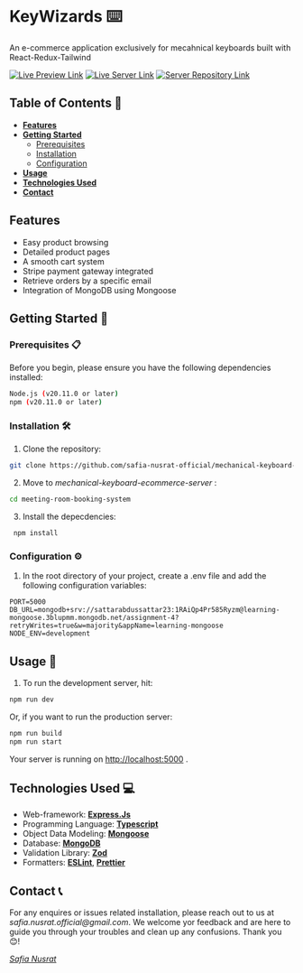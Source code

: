 # KeyWizards ⌨️

An e-commerce application exclusively for mecahnical keyboards built with React-Redux-Tailwind

[![Live Preview Link](https://img.shields.io/badge/Live_Preview_Link-blue)](https://mechanical-keyboard-ecommerce-server.vercel.app/)
[![Live Server Link](https://img.shields.io/badge/Live_Server_Link-red)](https://mechanical-keyboard-ecommerce-server.vercel.app/)
[![Server Repository Link](https://img.shields.io/badge/Server_Repository_Link-yellow)](https://mechanical-keyboard-ecommerce-server.vercel.app/)


## Table of Contents 📝

- [**Features**](#features)
- [**Getting Started**](#getting-started)
  - [Prerequisites](#prerequisites)
  - [Installation](#installation)
  - [Configuration](#configuration)
- [**Usage**](#usage)
- [**Technologies Used**](#technologies-used)
- [**Contact**](#contact)
  
## Features

- Easy product browsing
- Detailed product pages
- A smooth cart system
- Stripe payment gateway integrated
- Retrieve orders by a specific email
- Integration of MongoDB using Mongoose

## Getting Started 🚀
### Prerequisites 📋
Before you begin, please ensure you have the following dependencies installed:
```bash
Node.js (v20.11.0 or later)
npm (v20.11.0 or later)
```
### Installation 🛠️
1. Clone the repository:
 ```bash
 git clone https://github.com/safia-nusrat-official/mechanical-keyboard-ecommerce-server.git
 ```
2. Move to *mechanical-keyboard-ecommerce-server* :
```bash
cd meeting-room-booking-system
```
3. Install the depecdencies:
```bash
 npm install
 ```

### Configuration ⚙️
1. In the root directory of your project, create a .env file and add the following configuration variables:
```env
PORT=5000
DB_URL=mongodb+srv://sattarabdussattar23:1RAiQp4Pr585Ryzm@learning-mongoose.3blupmm.mongodb.net/assignment-4?retryWrites=true&w=majority&appName=learning-mongoose
NODE_ENV=development
```

## Usage 📖
1. To run the development server, hit:
```bash
npm run dev
```
Or, if you want to run the production server:
```bash
npm run build
npm run start
```
Your server is running on [http://localhost:5000](http://localhost:5000) .


## Technologies Used 💻
- Web-framework: **[Express.Js](https://expressjs.com/)**
- Programming Language: **[Typescript](https://www.typescriptlang.org/)**
- Object Data Modeling: **[Mongoose](https://mongoosejs.com/)**
- Database: **[MongoDB](https://www.mongodb.com/)**
- Validation Library: **[Zod](https://zod.dev/)**
- Formatters: **[ESLint](https://eslint.org/)**, **[Prettier](https://prettier.io/)**
  
## Contact 📞
For any enquires or issues related installation, please reach out to us at _safia.nusrat.official@gmail.com_. We welcome yor feedback and are here to guide you through your troubles and clean up any confusions. Thank you 😊!

_[Safia Nusrat](https://github.com/safia-nusrat-official)_
